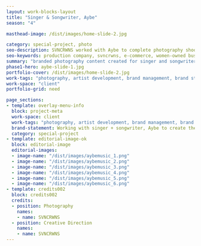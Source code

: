 ```yaml
---
layout: work-blocks-layout
title: "Singer & Songwriter, Aybe"
season: "4"

masthead-image: /dist/images/home-slide-2.jpg

category: special-project, photo
seo-description: SVNCRWNS worked with Aybe to complete photography shoots for the artist's brand.  Check out the photography used a single cover for Aybe's latest single, Distance.
seo-keywords: production company, svncrwns, e-commerce, women-owned businesses, creative team, consulting, business operations, launch my brand, manage my brand, photography, videography, special projects
summary: "branded photography content created for singer and songwriter, AYBE"
phase1-hero: aybe-slide-1.jpg
portfolio-cover: /dist/images/home-slide-2.jpg
work-tags: "photography, artist development, brand management, brand strategy"
work-space: "client"
portfolio-grid: need

page_sections:
- template: overlay-menu-info
  block: project-meta
  work-space: client
  work-tags: "photography, artist development, brand management, brand strategy"
  brand-statement: Working with singer + songwriter, Aybe to create the single cover art for new song, and begin developing her brand identity.  
  category: special-project
- template: editorial-image-ok
  block: editorial-image
  editorial-images:
  - image-name: "/dist/images/aybemusic_1.png"
  - image-name: "/dist/images/aybemusic_2.png"
  - image-name: "/dist/images/aybemusic_3.png"
  - image-name: "/dist/images/aybemusic_4.png"
  - image-name: "/dist/images/aybemusic_5.png"
  - image-name: "/dist/images/aybemusic_6.png"
- template: credits002
  block: credits002
  credits:
  - position: Photography
    names:
    - name: SVNCRWNS
  - position: Creative Direction
    names:
    - name: SVNCRWNS
---
```


